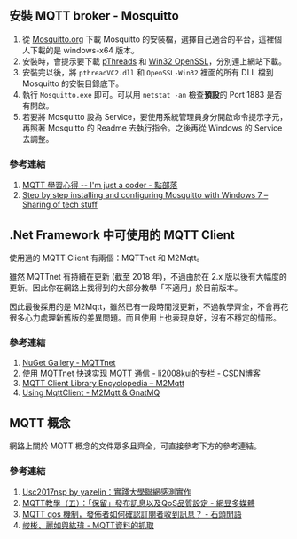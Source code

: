 ## 安裝 MQTT broker - Mosquitto

1. 從 [Mosquitto.org](Mosquitto.org) 下載 Mosquitto 的安裝檔，選擇自己適合的平台，這裡個人下載的是 windows-x64 版本。
2. 安裝時，會提示要下載 [pThreads](ftp://sources.redhat.com/pub/pthreads-win32/dll-latest/dll/x86/) 和 [Win32 OpenSSL](http://slproweb.com/products/Win32OpenSSL.html)，分別連上網站下載。
3. 安裝完以後，將 `pthreadVC2.dll` 和 `OpenSSL-Win32` 裡面的所有 DLL 檔到 Mosquitto 的安裝目錄底下。
4. 執行 `Mosquitto.exe` 即可。可以用 `netstat -an` 檢查**預設**的 Port 1883 是否有開啟。
5. 若要將 Mosquitto 設為 Service，要使用系統管理員身分開啟命令提示字元，再照著 Mosquitto 的 Readme 去執行指令。之後再從 Windows 的 Service 去調整。

### 參考連結

1. [MQTT 學習心得 -- I'm just a coder - 點部落](https://dotblogs.com.tw/justacoder/2016/06/01/mqttfirstmeet)
2. [Step by step installing and configuring Mosquitto with Windows 7 – Sharing of tech stuff](https://sivatechworld.wordpress.com/2015/06/11/step-by-step-installing-and-configuring-mosquitto-with-windows-7/)

## .Net Framework 中可使用的 MQTT Client 

使用過的 MQTT Client 有兩個：MQTTnet 和 M2Mqtt。

雖然 MQTTnet 有持續在更新 (截至 2018 年)，不過由於在 2.x 版以後有大幅度的更新。因此你在網路上找得到的大部分教學「不適用」於目前版本。

因此最後採用的是 M2Mqtt，雖然已有一段時間沒更新，不過教學齊全，不會再花很多心力處理新舊版的差異問題。而且使用上也表現良好，沒有不穩定的情形。

### 參考連結 

1. [NuGet Gallery - MQTTnet](https://www.nuget.org/packages/MQTTnet/)
2. [使用 MQTTnet 快速实现 MQTT 通信 - li2008kui的专栏 - CSDN博客](https://blog.csdn.net/li2008kui/article/details/78339309)
3. [MQTT Client Library Encyclopedia – M2Mqtt](https://www.hivemq.com/blog/mqtt-client-library-encyclopedia-m2mqtt/)
4. [Using MqttClient - M2Mqtt & GnatMQ](https://m2mqtt.wordpress.com/using-mqttclient/)

## MQTT 概念

網路上關於 MQTT 概念的文件眾多且齊全，可直接參考下方的參考連結。

### 參考連結 

1. [Usc2017nsp by yazelin：實踐大學聯網感測實作](https://yazelin.github.io/usc2017nsp/)
2. [MQTT教學（五）：「保留」發布訊息以及QoS品質設定 - 網昱多媒體](https://swf.com.tw/?p=1015)
3. [MQTT qos 機制，發佈者如何確認訂閱者收到訊息？ - 石頭閒語](http://rocksaying.tw/archives/2016/MQTT-qos_and_published.html)
4. [峻彬、麗如與紘瑋 - MQTT資料的抓取](http://misccp3.cnu.edu.tw/myblog/blogMessage.aspx?blog_id=297)